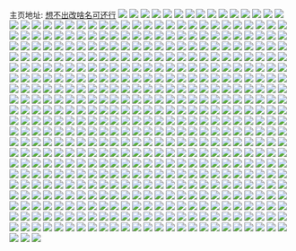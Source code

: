 主页地址: [想不出改啥名可还行](https://weibo.com/u/5637942870) 
![](https://wx4.sinaimg.cn/mw2000/0069yeuqly1h9m6mlndnfj30u01hch5x.jpg) 
![](https://wx4.sinaimg.cn/mw2000/0069yeuqly1h9i65fqzg7j30wi1ycqgw.jpg) 
![](https://wx4.sinaimg.cn/mw2000/0069yeuqly1h9euwic39lj32c0340u0y.jpg) 
![](https://wx4.sinaimg.cn/mw2000/0069yeuqly1h9bqa5fgvaj30wi1k2gxv.jpg) 
![](https://wx4.sinaimg.cn/mw2000/0069yeuqly1h9bqa5q3nkj30wi17612e.jpg) 
![](https://wx4.sinaimg.cn/mw2000/0069yeuqly1h9bqa6501mj30wi1gdany.jpg) 
![](https://wx4.sinaimg.cn/mw2000/0069yeuqly1h9bqa6k8bij30wi1gvtm3.jpg) 
![](https://wx4.sinaimg.cn/mw2000/0069yeuqly1h9bqbw2iqzj30wi1dstkn.jpg) 
![](https://wx4.sinaimg.cn/mw2000/0069yeuqly1h9bqbvrd2wj30zk1bftfp.jpg) 
![](https://wx4.sinaimg.cn/mw2000/0069yeuqly1h9bqbxr52uj30zk1be42f.jpg) 
![](https://wx4.sinaimg.cn/mw2000/0069yeuqly1h9bqcdckyoj31hc0u0tul.jpg) 
![](https://wx4.sinaimg.cn/mw2000/0069yeuqly1h8ztt22bo0j30wi1yc7mt.jpg) 
![](https://wx4.sinaimg.cn/mw2000/0069yeuqly1h8z0bigppqj318s0u0gs6.jpg) 
![](https://wx4.sinaimg.cn/mw2000/0069yeuqly1h8z0bjraabj31400u012j.jpg) 
![](https://wx4.sinaimg.cn/mw2000/0069yeuqly1h8pp72yauyj33402c0kjm.jpg) 
![](https://wx4.sinaimg.cn/mw2000/0069yeuqly1h8pp748ycuj33402c0npf.jpg) 
![](https://wx4.sinaimg.cn/mw2000/0069yeuqly1h83sej0crxj316w36c7wh.jpg) 
![](https://wx4.sinaimg.cn/mw2000/0069yeuqly1h83semjteyj316w36chdt.jpg) 
![](https://wx4.sinaimg.cn/mw2000/0069yeuqly1h83sfi5q4kj30xc3pab29.jpg) 
![](https://wx4.sinaimg.cn/mw2000/0069yeuqly1h83sfjwyxoj31ev36cqv7.jpg) 
![](https://wx4.sinaimg.cn/mw2000/0069yeuqly1h7vl3gzpbij31o02yokjl.jpg) 
![](https://wx4.sinaimg.cn/mw2000/0069yeuqly1h7vl3heqn9j30u01hctlq.jpg) 
![](https://wx4.sinaimg.cn/mw2000/0069yeuqly1h7vl3j5rpwj31o02yonpd.jpg) 
![](https://wx4.sinaimg.cn/mw2000/0069yeuqly1h7otak6zy0j30wi1yce81.jpg) 
![](https://wx4.sinaimg.cn/mw2000/0069yeuqly1h7nh1kkdcgj31o02yoqv5.jpg) 
![](https://wx4.sinaimg.cn/mw2000/0069yeuqly1h7nhq6g7i3j32c0340npf.jpg) 
![](https://wx4.sinaimg.cn/mw2000/0069yeuqly1h7k4wi7y1ej30wi1ycqkm.jpg) 
![](https://wx4.sinaimg.cn/mw2000/0069yeuqly1h78lfmn2q5j30u0140dj5.jpg) 
![](https://wx4.sinaimg.cn/mw2000/0069yeuqly1h78lfm3gvyj30u0140goq.jpg) 
![](https://wx4.sinaimg.cn/mw2000/0069yeuqly1h78lfn5as6j30u01hcdi8.jpg) 
![](https://wx4.sinaimg.cn/mw2000/0069yeuqly1h78lfnt99jj30u01hcwov.jpg) 
![](https://wx4.sinaimg.cn/mw2000/0069yeuqgy1h72q3bpfjgj31400u0jv3.jpg) 
![](https://wx4.sinaimg.cn/mw2000/0069yeuqly1h6qtrgcraaj32801o0x6p.jpg) 
![](https://wx4.sinaimg.cn/mw2000/0069yeuqly1h6qtrjcir5j33402c0b2a.jpg) 
![](https://wx4.sinaimg.cn/mw2000/0069yeuqly1h6qtrhklo2j315o1qijxe.jpg) 
![](https://wx4.sinaimg.cn/mw2000/0069yeuqly1h6qtrf2q80j33402c04qq.jpg) 
![](https://wx4.sinaimg.cn/mw2000/0069yeuqly1h6qtrkfk7gj30xc38oqf9.jpg) 
![](https://wx4.sinaimg.cn/mw2000/0069yeuqly1h6qtriguzwj32c0340x6r.jpg) 
![](https://wx4.sinaimg.cn/mw2000/0069yeuqly1h6q9fi9gjyj30u00u0ah8.jpg) 
![](https://wx4.sinaimg.cn/mw2000/0069yeuqly1h6q9fm8qahj30u00u0462.jpg) 
![](https://wx4.sinaimg.cn/mw2000/0069yeuqly1h6q9foavxvj30u014045p.jpg) 
![](https://wx4.sinaimg.cn/mw2000/0069yeuqly1h6q9g48ywbj30z10u0myr.jpg) 
![](https://wx4.sinaimg.cn/mw2000/0069yeuqly1h6lakni7cwj30u01sxjvg.jpg) 
![](https://wx4.sinaimg.cn/mw2000/0069yeuqly1h6kx10q64hj31o01o0tbs.jpg) 
![](https://wx4.sinaimg.cn/mw2000/0069yeuqly1h69ni2t08lj30u01sxq52.jpg) 
![](https://wx4.sinaimg.cn/mw2000/0069yeuqly1h61ydkyc45j313y0tyaq2.jpg) 
![](https://wx4.sinaimg.cn/mw2000/0069yeuqly1h5sqnx1fdsj30wi0wrnas.jpg) 
![](https://wx4.sinaimg.cn/mw2000/0069yeuqly1h5qby2zkvgj30tt0hh42m.jpg) 
![](https://wx4.sinaimg.cn/mw2000/0069yeuqly1h5nywpeivgj30wi1yc7om.jpg) 
![](https://wx4.sinaimg.cn/mw2000/0069yeuqly1h5nywrp80mj30rt1hkdlo.jpg) 
![](https://wx4.sinaimg.cn/mw2000/0069yeuqly1h5nywr2odwj30r218h47l.jpg) 
![](https://wx4.sinaimg.cn/mw2000/0069yeuqly1h5fd9xnggbj30wi14uqd0.jpg) 
![](https://wx4.sinaimg.cn/mw2000/0069yeuqly1h51f72i4wuj31yc0wihdi.jpg) 
![](https://wx4.sinaimg.cn/mw2000/0069yeuqly1h51f73vkqsj31ac1psqmt.jpg) 
![](https://wx4.sinaimg.cn/mw2000/0069yeuqly1h4kn059rcyj31hc0u0q8c.jpg) 
![](https://wx4.sinaimg.cn/mw2000/0069yeuqly1h4klypjtnzj31hc0u07am.jpg) 
![](https://wx4.sinaimg.cn/mw2000/0069yeuqly1h4b6jyrccaj31hc0u012a.jpg) 
![](https://wx4.sinaimg.cn/mw2000/0069yeuqly1h465nrx037j30u01sywla.jpg) 
![](https://wx4.sinaimg.cn/mw2000/0069yeuqly1h3xpaek3fpj31400u00yp.jpg) 
![](https://wx4.sinaimg.cn/mw2000/0069yeuqly1h3xpaevyqcj31hc0u00xu.jpg) 
![](https://wx4.sinaimg.cn/mw2000/0069yeuqly1h3wg63njtuj31400u0dof.jpg) 
![](https://wx4.sinaimg.cn/mw2000/0069yeuqly1h3u7k0t4rpj30u01hck26.jpg) 
![](https://wx4.sinaimg.cn/mw2000/0069yeuqly1h3t216v2xpj30wi0i7wks.jpg) 
![](https://wx4.sinaimg.cn/mw2000/0069yeuqly1h3p9f5g8nhj30u01sxgqi.jpg) 
![](https://wx4.sinaimg.cn/mw2000/0069yeuqly1h3p9f5zpu5j30u01sy42j.jpg) 
![](https://wx4.sinaimg.cn/mw2000/0069yeuqly1h3p9f6t8ncj30u01sydk5.jpg) 
![](https://wx4.sinaimg.cn/mw2000/0069yeuqly1h3p9f7pjiyj30u01sytdt.jpg) 
![](https://wx4.sinaimg.cn/mw2000/0069yeuqly1h3p9f8fdnqj30u01syjwd.jpg) 
![](https://wx4.sinaimg.cn/mw2000/0069yeuqly1h3p9f9hu7nj30u01syn1r.jpg) 
![](https://wx4.sinaimg.cn/mw2000/0069yeuqly1h3p9f51vcnj30u01syjwx.jpg) 
![](https://wx4.sinaimg.cn/mw2000/0069yeuqly1h3p9fbtegyj30u01sytdc.jpg) 
![](https://wx4.sinaimg.cn/mw2000/0069yeuqly1h3p9fb74m7j30u01sxdko.jpg) 
![](https://wx4.sinaimg.cn/mw2000/0069yeuqly1h2uawd4hqyj30u01hcgst.jpg) 
![](https://wx4.sinaimg.cn/mw2000/0069yeuqly1h2sotd11ikj30tz0mitj7.jpg) 
![](https://wx4.sinaimg.cn/mw2000/0069yeuqly1h2qm8ao5kwj315o2g3qp7.jpg) 
![](https://wx4.sinaimg.cn/mw2000/0069yeuqly1h2lxgdj5sgj30u013yk37.jpg) 
![](https://wx4.sinaimg.cn/mw2000/0069yeuqly1h2lxgdvusmj30mi0u07b5.jpg) 
![](https://wx4.sinaimg.cn/mw2000/0069yeuqly1h2lxh1c8kbj30mi0u0qdz.jpg) 
![](https://wx4.sinaimg.cn/mw2000/0069yeuqly1h2lxh267vqj30mi0u0k3p.jpg) 
![](https://wx4.sinaimg.cn/mw2000/0069yeuqly1h2lxh8n565j30u01hc1kx.jpg) 
![](https://wx4.sinaimg.cn/mw2000/0069yeuqly1h2jchgxvt1j30u01y8qf0.jpg) 
![](https://wx4.sinaimg.cn/mw2000/0069yeuqly1h2jc8djhugj30u01sx45g.jpg) 
![](https://wx4.sinaimg.cn/mw2000/0069yeuqly1h2jc9ew3gpj30u01sxn3k.jpg) 
![](https://wx4.sinaimg.cn/mw2000/0069yeuqly1h2jcla39obj30u013ytiy.jpg) 
![](https://wx4.sinaimg.cn/mw2000/0069yeuqly1h2jdf6i584j30mi0u0aer.jpg) 
![](https://wx4.sinaimg.cn/mw2000/0069yeuqly1h2icinjcawj30ye0kkgt6.jpg) 
![](https://wx4.sinaimg.cn/mw2000/0069yeuqly1h2bm34w9eej30u0140465.jpg) 
![](https://wx4.sinaimg.cn/mw2000/0069yeuqly1h1wnjpp7z6j32c033v1kh.jpg) 
![](https://wx4.sinaimg.cn/mw2000/0069yeuqly1h1sujba4ejj30u00u0agb.jpg) 
![](https://wx4.sinaimg.cn/mw2000/0069yeuqly1h1sujbj510j31em11zkeg.jpg) 
![](https://wx4.sinaimg.cn/mw2000/0069yeuqly1h1qcvmxeqqj30wi1ycjvq.jpg) 
![](https://wx4.sinaimg.cn/mw2000/0069yeuqly1h1lqgsv39dj30u01gd13z.jpg) 
![](https://wx4.sinaimg.cn/mw2000/0069yeuqly1h15lp5lq34j31400u0gsq.jpg) 
![](https://wx4.sinaimg.cn/mw2000/0069yeuqly1h15lq41p6uj32c033vu0y.jpg) 
![](https://wx4.sinaimg.cn/mw2000/0069yeuqly1h15lqaq0x0j32c033vhdw.jpg) 
![](https://wx4.sinaimg.cn/mw2000/0069yeuqly1h15lq2kn81j30u00u0qf5.jpg) 
![](https://wx4.sinaimg.cn/mw2000/0069yeuqly1h15lq29aamj30wi19nah1.jpg) 
![](https://wx4.sinaimg.cn/mw2000/0069yeuqly1h15lq2t8y8j30wi18u7bm.jpg) 
![](https://wx4.sinaimg.cn/mw2000/0069yeuqly1h15lq30ze4j30wi15cafp.jpg) 
![](https://wx4.sinaimg.cn/mw2000/0069yeuqly1h15lq3a338j30wi1a3qak.jpg) 
![](https://wx4.sinaimg.cn/mw2000/0069yeuqly1h15lq4bdihj30n10vkjuh.jpg) 
![](https://wx4.sinaimg.cn/mw2000/0069yeuqly1h0y0g4qlkbj315o1ehamz.jpg) 
![](https://wx4.sinaimg.cn/mw2000/0069yeuqly1h17w6msphzj313u064abr.jpg) 
![](https://wx4.sinaimg.cn/mw2000/0069yeuqly1h0bokunc1qj30u014047t.jpg) 
![](https://wx4.sinaimg.cn/mw2000/0069yeuqly1h0bokvmxmpj30u0140tg9.jpg) 
![](https://wx4.sinaimg.cn/mw2000/0069yeuqly1h0amlb2uqrj30u00yxn7j.jpg) 
![](https://wx4.sinaimg.cn/mw2000/0069yeuqly1h0amlbhwjtj30u01ed185.jpg) 
![](https://wx4.sinaimg.cn/mw2000/0069yeuqly1h08nz8njyuj30u01sxwop.jpg) 
![](https://wx4.sinaimg.cn/mw2000/0069yeuqly1h08nz90zkqj30u01sxgux.jpg) 
![](https://wx4.sinaimg.cn/mw2000/0069yeuqly1h08nz9k2vcj30u01sx47t.jpg) 
![](https://wx4.sinaimg.cn/mw2000/0069yeuqly1h069g6ge2vj31hc0sydsc.jpg) 
![](https://wx4.sinaimg.cn/mw2000/0069yeuqly1h0688r910fj30lp0lhmyv.jpg) 
![](https://wx4.sinaimg.cn/mw2000/0069yeuqly1gz2jizwmv7j30qa15wwtm.jpg) 
![](https://wx4.sinaimg.cn/mw2000/0069yeuqly1gyc6t9wiquj31g00qw43b.jpg) 
![](https://wx4.sinaimg.cn/mw2000/0069yeuqly1gy35d21l5ej30u00u40y2.jpg) 
![](https://wx4.sinaimg.cn/mw2000/0069yeuqly1gxffoq816lj32c0340b2d.jpg) 
![](https://wx4.sinaimg.cn/mw2000/0069yeuqly1gwnwvqqxe0j30nc0thwhd.jpg) 
![](https://wx4.sinaimg.cn/mw2000/0069yeuqly1gwnwvqbsq4j30s00d2q3e.jpg) 
![](https://wx4.sinaimg.cn/mw2000/0069yeuqly1gvyhjh6tb1j30u01t0gp9.jpg) 
![](https://wx4.sinaimg.cn/mw2000/0069yeuqly1gvyhjhjct4j30u01t078n.jpg) 
![](https://wx4.sinaimg.cn/mw2000/0069yeuqly1gvyhjgyvjgj30u01t0act.jpg) 
![](https://wx4.sinaimg.cn/mw2000/0069yeuqly1gvsle6cicuj30wi1ycwq1.jpg) 
![](https://wx4.sinaimg.cn/mw2000/0069yeuqly1gvsle4w2exj30wi1yctjm.jpg) 
![](https://wx4.sinaimg.cn/mw2000/0069yeuqly1guoma25rp0j62c0340x6r02.jpg) 
![](https://wx4.sinaimg.cn/mw2000/0069yeuqly1guoma60efnj62c0340u0z02.jpg) 
![](https://wx4.sinaimg.cn/mw2000/0069yeuqly1guoma729pnj622o341b2902.jpg) 
![](https://wx4.sinaimg.cn/mw2000/0069yeuqly1guomaabebej62pf340qv602.jpg) 
![](https://wx4.sinaimg.cn/mw2000/0069yeuqly1guomab4gp8j61o02801kx02.jpg) 
![](https://wx4.sinaimg.cn/mw2000/0069yeuqly1guom9ya1qaj634033yx6s02.jpg) 
![](https://wx4.sinaimg.cn/mw2000/0069yeuqly1guomacduf0j62622nwu0x02.jpg) 
![](https://wx4.sinaimg.cn/mw2000/0069yeuqly1guomaf3gtjj62c03401l002.jpg) 
![](https://wx4.sinaimg.cn/mw2000/0069yeuqly1guomak2hc9j62c03404qs02.jpg) 
![](https://wx4.sinaimg.cn/mw2000/0069yeuqly1guomamzwrjj62c0340e8302.jpg) 
![](https://wx4.sinaimg.cn/mw2000/0069yeuqly1guomaq35wgj63402c01l002.jpg) 
![](https://wx4.sinaimg.cn/mw2000/0069yeuqly1guomaurl3aj62c0340u0z02.jpg) 
![](https://wx4.sinaimg.cn/mw2000/0069yeuqly1guomaybf10j62c03401l002.jpg) 
![](https://wx4.sinaimg.cn/mw2000/0069yeuqly1guomb14xehj62c0340qv702.jpg) 
![](https://wx4.sinaimg.cn/mw2000/0069yeuqly1guombo834kj62c02c00yd02.jpg) 
![](https://wx4.sinaimg.cn/mw2000/0069yeuqly1guiu938sc4j60wi1yc7fu02.jpg) 
![](https://wx4.sinaimg.cn/mw2000/0069yeuqly1gtwfg392pdj30u0140dmt.jpg) 
![](https://wx4.sinaimg.cn/mw2000/0069yeuqly1gtwfg3uxoqj30u01407hy.jpg) 
![](https://wx4.sinaimg.cn/mw2000/0069yeuqly1gtwfg4itq8j30u0140wnt.jpg) 
![](https://wx4.sinaimg.cn/mw2000/0069yeuqly1gtwfg2rsguj30u0140asu.jpg) 
![](https://wx4.sinaimg.cn/mw2000/0069yeuqly1gtwfg6flx7j30u01404dl.jpg) 
![](https://wx4.sinaimg.cn/mw2000/0069yeuqly1gtv6w1vjevj31400u0wji.jpg) 
![](https://wx4.sinaimg.cn/mw2000/0069yeuqly1gtv6w1fswqj31400u0dk5.jpg) 
![](https://wx4.sinaimg.cn/mw2000/0069yeuqly1gtsa1bh7udj30u01hctgo.jpg) 
![](https://wx4.sinaimg.cn/mw2000/0069yeuqly1gtnp2e6ddzj30u0140dl8.jpg) 
![](https://wx4.sinaimg.cn/mw2000/0069yeuqly1gsxszu4d9ej30u01sxq6e.jpg) 
![](https://wx4.sinaimg.cn/mw2000/0069yeuqly1gslhyrkjeqj30u00u0wfd.jpg) 
![](https://wx4.sinaimg.cn/mw2000/0069yeuqly1gsc8vsrshmj31400u0k19.jpg) 
![](https://wx4.sinaimg.cn/mw2000/0069yeuqly1gsc8vtjkj2j30u0140al2.jpg) 
![](https://wx4.sinaimg.cn/mw2000/0069yeuqly1gsc8vsehysj30u0140wtm.jpg) 
![](https://wx4.sinaimg.cn/mw2000/0069yeuqly1gsc8vua2ilj30u0140wk6.jpg) 
![](https://wx4.sinaimg.cn/mw2000/0069yeuqly1gs634h6bstj30wi0mjwgw.jpg) 
![](https://wx4.sinaimg.cn/mw2000/0069yeuqly1gs54g1io4jj30u0140qfy.jpg) 
![](https://wx4.sinaimg.cn/mw2000/0069yeuqly1gs56dtd631j31400u0qbv.jpg) 
![](https://wx4.sinaimg.cn/mw2000/0069yeuqly1gs56dulda1j31400u0472.jpg) 
![](https://wx4.sinaimg.cn/mw2000/0069yeuqly1gs56dsxr2oj31400u0wkw.jpg) 
![](https://wx4.sinaimg.cn/mw2000/0069yeuqly1gs56dvr7cvj31400u07ca.jpg) 
![](https://wx4.sinaimg.cn/mw2000/0069yeuqly1gs56dwgmu4j31400u00zn.jpg) 
![](https://wx4.sinaimg.cn/mw2000/0069yeuqly1gs56dx5hwkj31400u0gua.jpg) 
![](https://wx4.sinaimg.cn/mw2000/0069yeuqly1gs56dxro82j30u01407at.jpg) 
![](https://wx4.sinaimg.cn/mw2000/0069yeuqly1gs0hbks34sj30u01hcduv.jpg) 
![](https://wx4.sinaimg.cn/mw2000/0069yeuqly1grvr2ugju1j30u01hcqdk.jpg) 
![](https://wx4.sinaimg.cn/mw2000/0069yeuqly1grtrybfbphj32c0340e83.jpg) 
![](https://wx4.sinaimg.cn/mw2000/0069yeuqly1grtrycu8ihj33402c01ky.jpg) 
![](https://wx4.sinaimg.cn/mw2000/0069yeuqly1grtryfscc3j32c0340u0y.jpg) 
![](https://wx4.sinaimg.cn/mw2000/0069yeuqly1grtryhyweyj35282uou0z.jpg) 
![](https://wx4.sinaimg.cn/mw2000/0069yeuqly1grtryijtsvj30u00u0juv.jpg) 
![](https://wx4.sinaimg.cn/mw2000/0069yeuqly1grhqgxrs5ej30u01407ed.jpg) 
![](https://wx4.sinaimg.cn/mw2000/0069yeuqly1gr2z0n258pj30wi1ycqtl.jpg) 
![](https://wx4.sinaimg.cn/mw2000/0069yeuqly1gqpaiu4tooj30u0140k8m.jpg) 
![](https://wx4.sinaimg.cn/mw2000/0069yeuqly1gqpaiv7v26j31400u0qac.jpg) 
![](https://wx4.sinaimg.cn/mw2000/0069yeuqly1gqpaivormgj30u0140qc0.jpg) 
![](https://wx4.sinaimg.cn/mw2000/0069yeuqly1gqpaiw72svj31400u0wpx.jpg) 
![](https://wx4.sinaimg.cn/mw2000/0069yeuqly1gq7ox6ic2wj30u01hcqgx.jpg) 
![](https://wx4.sinaimg.cn/mw2000/0069yeuqly1gq7ox640uuj30m713ijxi.jpg) 
![](https://wx4.sinaimg.cn/mw2000/0069yeuqly1gq4el3dt0hj30u0140n21.jpg) 
![](https://wx4.sinaimg.cn/mw2000/0069yeuqly1gq4el47tvzj31400u07aa.jpg) 
![](https://wx4.sinaimg.cn/mw2000/0069yeuqly1gq4eka0jcij30u0140aow.jpg) 
![](https://wx4.sinaimg.cn/mw2000/0069yeuqly1gq4elpmgjnj30u01407d6.jpg) 
![](https://wx4.sinaimg.cn/mw2000/0069yeuqly1gpv8ihcjlxj32c03407wi.jpg) 
![](https://wx4.sinaimg.cn/mw2000/0069yeuqly1gpv8iwd0ddj33402c0qv6.jpg) 
![](https://wx4.sinaimg.cn/mw2000/0069yeuqly1gpv8jb8v8lj31ev0smtje.jpg) 
![](https://wx4.sinaimg.cn/mw2000/0069yeuqly1gpsrsgyhwcj30u018gn8n.jpg) 
![](https://wx4.sinaimg.cn/mw2000/0069yeuqly1gpr2dc2qz3j30u014016i.jpg) 
![](https://wx4.sinaimg.cn/mw2000/0069yeuqly1gpr2dcj9a3j30u0140487.jpg) 
![](https://wx4.sinaimg.cn/mw2000/0069yeuqly1gpr2ddgnygj30u01404cf.jpg) 
![](https://wx4.sinaimg.cn/mw2000/0069yeuqly1gpr2de31g9j30u01404a3.jpg) 
![](https://wx4.sinaimg.cn/mw2000/0069yeuqly1gpr2deo0mgj30u0140qd6.jpg) 
![](https://wx4.sinaimg.cn/mw2000/0069yeuqly1gpr2dbkks1j30u0140ank.jpg) 
![](https://wx4.sinaimg.cn/mw2000/0069yeuqly1gpesjxh66ej33402c01kz.jpg) 
![](https://wx4.sinaimg.cn/mw2000/0069yeuqly1gpesk09nyhj33402c0u0x.jpg) 
![](https://wx4.sinaimg.cn/mw2000/0069yeuqly1gpesju9cbfj32c0340hdv.jpg) 
![](https://wx4.sinaimg.cn/mw2000/0069yeuqly1gpesk3rs91j32c0340x6s.jpg) 
![](https://wx4.sinaimg.cn/mw2000/0069yeuqly1gpesk7eh74j32c0340u0y.jpg) 
![](https://wx4.sinaimg.cn/mw2000/0069yeuqly1gp98d9tccbj31400u0k3s.jpg) 
![](https://wx4.sinaimg.cn/mw2000/0069yeuqly1gp98dakf27j31hc0u04qp.jpg) 
![](https://wx4.sinaimg.cn/mw2000/0069yeuqly1gp98dbbebij31hc0u01k6.jpg) 
![](https://wx4.sinaimg.cn/mw2000/0069yeuqly1gp98dc3m68j31400u019i.jpg) 
![](https://wx4.sinaimg.cn/mw2000/0069yeuqly1gp98dcix8ij30u00vpqch.jpg) 
![](https://wx4.sinaimg.cn/mw2000/0069yeuqly1gp98d98cl4j31400u0jzg.jpg) 
![](https://wx4.sinaimg.cn/mw2000/0069yeuqly1gp98dd3abrj30u01407ep.jpg) 
![](https://wx4.sinaimg.cn/mw2000/0069yeuqly1gp98ddit16j30u0140dqw.jpg) 
![](https://wx4.sinaimg.cn/mw2000/0069yeuqly1gp98ddxmlyj30u0140wpe.jpg) 
![](https://wx4.sinaimg.cn/mw2000/0069yeuqly1gp98dek2twj30u01407eo.jpg) 
![](https://wx4.sinaimg.cn/mw2000/0069yeuqly1gp98df5du8j30u0140tf7.jpg) 
![](https://wx4.sinaimg.cn/mw2000/0069yeuqly1gp98dfipq7j31400u0n7p.jpg) 
![](https://wx4.sinaimg.cn/mw2000/0069yeuqly1gnubzpwaauj30u01sykjo.jpg) 
![](https://wx4.sinaimg.cn/mw2000/0069yeuqly1gnubzv13qkj30u01syu0z.jpg) 
![](https://wx4.sinaimg.cn/mw2000/0069yeuqly1gnubzx5057j30u01synpe.jpg) 
![](https://wx4.sinaimg.cn/mw2000/0069yeuqly1gnubzky8a6j30u01syx6p.jpg) 
![](https://wx4.sinaimg.cn/mw2000/0069yeuqly1gnrq3fy1spj30wi1yckjm.jpg) 
![](https://wx4.sinaimg.cn/mw2000/0069yeuqly1gmo5jhk5qxj30u0140wox.jpg) 
![](https://wx4.sinaimg.cn/mw2000/0069yeuqly1gme9cr371aj30k00zkgo5.jpg) 
![](https://wx4.sinaimg.cn/mw2000/0069yeuqly1gmd7urbjrwj30wi0f5tct.jpg) 
![](https://wx4.sinaimg.cn/mw2000/d17ee384gy1flusyyxaqrj20k00kcgn0.jpg) 
![](https://wx4.sinaimg.cn/mw2000/0069yeuqly1glwee5mmk9j31hc0u014f.jpg) 
![](https://wx4.sinaimg.cn/mw2000/0069yeuqgy1gljwkhh15oj307r09v0sw.jpg) 
![](https://wx4.sinaimg.cn/mw2000/0069yeuqgy1gl8miv7b5vj30u0140dl7.jpg) 
![](https://wx4.sinaimg.cn/mw2000/0069yeuqgy1gl6gzcg1anj30mi0u07wh.jpg) 
![](https://wx4.sinaimg.cn/mw2000/0069yeuqgy1gkq1jtzctmj32c0340u0x.jpg) 
![](https://wx4.sinaimg.cn/mw2000/0069yeuqgy1gklgoh0ozdj30k00zkacf.jpg) 
![](https://wx4.sinaimg.cn/mw2000/0069yeuqly1gkdcy4gtgkj30pv19zgss.jpg) 
![](https://wx4.sinaimg.cn/mw2000/0069yeuqgy1gjp74mrpxfj30en0v1jy8.jpg) 
![](https://wx4.sinaimg.cn/mw2000/0069yeuqgy1gjfz1xkvllj31400u0tib.jpg) 
![](https://wx4.sinaimg.cn/mw2000/0069yeuqgy1gjfz1ywq7qj30u0140gu0.jpg) 
![](https://wx4.sinaimg.cn/mw2000/0069yeuqgy1gjfz2006dij30u0140n79.jpg) 
![](https://wx4.sinaimg.cn/mw2000/0069yeuqly1gjbzxbg4vvj30u00mie4j.jpg) 
![](https://wx4.sinaimg.cn/mw2000/0069yeuqgy1gj8uwzmszyj31400u0ak1.jpg) 
![](https://wx4.sinaimg.cn/mw2000/0069yeuqgy1gj8uwyg97kj312m0lpjyy.jpg) 
![](https://wx4.sinaimg.cn/mw2000/0069yeuqgy1gj68o8hgchj30u00u0791.jpg) 
![](https://wx4.sinaimg.cn/mw2000/0069yeuqly1gj47933267j32c02c07wh.jpg) 
![](https://wx4.sinaimg.cn/mw2000/0069yeuqgy1gizsodwudqj32io1w0x6p.jpg) 
![](https://wx4.sinaimg.cn/mw2000/0069yeuqly1gixpgl0ojcj30mi0u0gr3.jpg) 
![](https://wx4.sinaimg.cn/mw2000/0069yeuqly1giqb21jggvj33402c0hdu.jpg) 
![](https://wx4.sinaimg.cn/mw2000/0069yeuqgy1gipe8pfakij31400u0wl9.jpg) 
![](https://wx4.sinaimg.cn/mw2000/0069yeuqgy1gipe8qv92gj30u0140wra.jpg) 
![](https://wx4.sinaimg.cn/mw2000/0069yeuqgy1gipe8rdfcdj30u00u0th2.jpg) 
![](https://wx4.sinaimg.cn/mw2000/0069yeuqgy1gipe8nqwj8j30u00u0k05.jpg) 
![](https://wx4.sinaimg.cn/mw2000/0069yeuqgy1gipe8q95fvj30u00mm43n.jpg) 
![](https://wx4.sinaimg.cn/mw2000/0069yeuqgy1gipe8s12srj30u01hc17w.jpg) 
![](https://wx4.sinaimg.cn/mw2000/0069yeuqgy1gipe8zbrcoj30u00u07em.jpg) 
![](https://wx4.sinaimg.cn/mw2000/0069yeuqly1gi7pk5p54gj30ku112wgo.jpg) 
![](https://wx4.sinaimg.cn/mw2000/0069yeuqgy1ghzfr47sslj30c40iemxx.jpg) 
![](https://wx4.sinaimg.cn/mw2000/0069yeuqgy1ghzfr3ow2lj30ku1120wr.jpg) 
![](https://wx4.sinaimg.cn/mw2000/0069yeuqgy1ghx5jgthsaj30ku112dkz.jpg) 
![](https://wx4.sinaimg.cn/mw2000/0069yeuqgy1ghx5jg3mb3j30ku112whk.jpg) 
![](https://wx4.sinaimg.cn/mw2000/0069yeuqgy1gha14or6spj30u01407dr.jpg) 
![](https://wx4.sinaimg.cn/mw2000/0069yeuqly1gg8snr37eij31400u0qgx.jpg) 
![](https://wx4.sinaimg.cn/mw2000/0069yeuqly1gg4k2l69ppj31nv27thdt.jpg) 
![](https://wx4.sinaimg.cn/mw2000/0069yeuqly1gfh9726f1fj30u00jf0wc.jpg) 
![](https://wx4.sinaimg.cn/mw2000/0069yeuqly1gfh9bc6z6sj30oy0lw4jo.jpg) 
![](https://wx4.sinaimg.cn/mw2000/0069yeuqly1gfgboyyfbej33402c0kjl.jpg) 
![](https://wx4.sinaimg.cn/mw2000/0069yeuqly1gfgbp00ipcj33402c0npd.jpg) 
![](https://wx4.sinaimg.cn/mw2000/0069yeuqly1gfgboxi0t4j32c02c0b29.jpg) 
![](https://wx4.sinaimg.cn/mw2000/0069yeuqly1gfdsmo5q7yj31hc0onx6f.jpg) 
![](https://wx4.sinaimg.cn/mw2000/0069yeuqly1gfc12ijgw9j32c0340qv5.jpg) 
![](https://wx4.sinaimg.cn/mw2000/0069yeuqly1gfc12ra3ryj32io1f07wi.jpg) 
![](https://wx4.sinaimg.cn/mw2000/0069yeuqly1gfc12o8z4ej32ds1scnpe.jpg) 
![](https://wx4.sinaimg.cn/mw2000/0069yeuqly1gfc12mzqc4j32io1w0qv6.jpg) 
![](https://wx4.sinaimg.cn/mw2000/0069yeuqly1gfc12pgmk0j32io1w0b2a.jpg) 
![](https://wx4.sinaimg.cn/mw2000/0069yeuqly1gf819ubmw3j32c02c0e81.jpg) 
![](https://wx4.sinaimg.cn/mw2000/0069yeuqly1gf81bhnq9lj30u00jfx24.jpg) 
![](https://wx4.sinaimg.cn/mw2000/0069yeuqly1geay1mi2j4j32c0340qv5.jpg) 
![](https://wx4.sinaimg.cn/mw2000/0069yeuqly1gbh4wu66itj33402c04qq.jpg) 
![](https://wx4.sinaimg.cn/mw2000/0069yeuqgy1g9t38xtpv0j30u00u0thc.jpg) 
![](https://wx4.sinaimg.cn/mw2000/0069yeuqgy1g9mbuvay7qj30ku1127gf.jpg) 
![](https://wx4.sinaimg.cn/mw2000/0069yeuqgy1g99ap3v5n4j30ku0gdgn4.jpg) 
![](https://wx4.sinaimg.cn/mw2000/0069yeuqgy1g8zlhuvmo8j30u00u0qbd.jpg) 
![](https://wx4.sinaimg.cn/mw2000/0069yeuqgy1g8nlwsjs0tj30u00kodi7.jpg) 
![](https://wx4.sinaimg.cn/mw2000/0069yeuqgy1g8kj5ljub1j30u013x7fn.jpg) 
![](https://wx4.sinaimg.cn/mw2000/0069yeuqgy1g8kj5hdi0nj30u013xqe4.jpg) 
![](https://wx4.sinaimg.cn/mw2000/0069yeuqgy1g7q12ukmvuj32c02c0e81.jpg) 
![](https://wx4.sinaimg.cn/mw2000/0069yeuqgy1g7np1dnt9ij30ku0fygmt.jpg) 
![](https://wx4.sinaimg.cn/mw2000/0069yeuqgy1g6i3r1xertj31hc0u0gz4.jpg) 
![](https://wx4.sinaimg.cn/mw2000/0069yeuqgy1g6fmwd10xaj31400u0tlq.jpg) 
![](https://wx4.sinaimg.cn/mw2000/0069yeuqgy1g6fmwdrrpwj31400u0k1f.jpg) 
![](https://wx4.sinaimg.cn/mw2000/0069yeuqly1g66apm9e4jj32c02c01kx.jpg) 
![](https://wx4.sinaimg.cn/mw2000/0069yeuqgy1g5yydfs03ij30ku11240w.jpg) 
![](https://wx4.sinaimg.cn/mw2000/0069yeuqgy1g5vmw36nsgj30ku112ace.jpg) 
![](https://wx4.sinaimg.cn/mw2000/0069yeuqgy1g5lr2cezexj30ku11278m.jpg) 
![](https://wx4.sinaimg.cn/mw2000/0069yeuqgy1g5lr2d4j74j30ku112doh.jpg) 
![](https://wx4.sinaimg.cn/mw2000/0069yeuqgy1g5kkf05ujdj30ku112dk7.jpg) 
![](https://wx4.sinaimg.cn/mw2000/0069yeuqgy1g5jbs3rxo6j32c02c04qp.jpg) 
![](https://wx4.sinaimg.cn/mw2000/0069yeuqgy1g5jbs33imej30u01hc150.jpg) 
![](https://wx4.sinaimg.cn/mw2000/0069yeuqly1g5epi3hs2bj30u00u0q9f.jpg) 
![](https://wx4.sinaimg.cn/mw2000/0069yeuqly1g5eaawhbuvj30ku112ds9.jpg) 
![](https://wx4.sinaimg.cn/mw2000/0069yeuqly1g579w9r7laj30h40xpgnr.jpg) 
![](https://wx4.sinaimg.cn/mw2000/0069yeuqly1g569x5mwwaj30dc0hsmyu.jpg) 
![](https://wx4.sinaimg.cn/mw2000/0069yeuqly1g569x5axdcj30mz0d2t9l.jpg) 
![](https://wx4.sinaimg.cn/mw2000/0069yeuqgy1g54c0xe7hxj30u01hcaq8.jpg) 
![](https://wx4.sinaimg.cn/mw2000/0069yeuqgy1g50t4znlhoj30eg0t9dl0.jpg) 
![](https://wx4.sinaimg.cn/mw2000/0069yeuqly1g4y5gfd3ptj31rk0u0x3l.jpg) 
![](https://wx4.sinaimg.cn/mw2000/0069yeuqgy1g4uy5tsizuj30ku112gmi.jpg) 
![](https://wx4.sinaimg.cn/mw2000/0069yeuqgy1g4uy5u1i2wj30ku11244w.jpg) 
![](https://wx4.sinaimg.cn/mw2000/0069yeuqly1g4q6u4bq6aj30u0140jzo.jpg) 
![](https://wx4.sinaimg.cn/mw2000/0069yeuqly1g4nqpwnoshj31hc0u04du.jpg) 
![](https://wx4.sinaimg.cn/mw2000/0069yeuqly1g4nqql094ej30u00u07cr.jpg) 
![](https://wx4.sinaimg.cn/mw2000/0069yeuqly1g4ms624aflj30u00u0jyi.jpg) 
![](https://wx4.sinaimg.cn/mw2000/0069yeuqly1g4ms6111fqj30u00u0wmn.jpg) 
![](https://wx4.sinaimg.cn/mw2000/0069yeuqgy1g4jg5u4a3nj30u00u0gvh.jpg) 
![](https://wx4.sinaimg.cn/mw2000/0069yeuqgy1g4jg5trpstj31400u0n52.jpg) 
![](https://wx4.sinaimg.cn/mw2000/0069yeuqgy1g4coalcmynj30ku112ad4.jpg) 
![](https://wx4.sinaimg.cn/mw2000/0069yeuqgy1g4ab9kihodj32io1w04qp.jpg) 
![](https://wx4.sinaimg.cn/mw2000/0069yeuqgy1g4ab9jqafyj31400u0413.jpg) 
![](https://wx4.sinaimg.cn/mw2000/0069yeuqgy1g4ab9l2kztj31hc140dqq.jpg) 
![](https://wx4.sinaimg.cn/mw2000/0069yeuqgy1g4ab9krkx2j30k00oqq63.jpg) 
![](https://wx4.sinaimg.cn/mw2000/0069yeuqgy1g4aba7kk8hj30k00qotot.jpg) 
![](https://wx4.sinaimg.cn/mw2000/0069yeuqgy1g4ab9lwi20j32ds1sckjl.jpg) 
![](https://wx4.sinaimg.cn/mw2000/0069yeuqgy1g4ab9jz1fjj30qo0k0jzn.jpg) 
![](https://wx4.sinaimg.cn/mw2000/0069yeuqgy1g4ab9ldxdij30k00qo7dr.jpg) 
![](https://wx4.sinaimg.cn/mw2000/0069yeuqgy1g4ab9vw91yj33402c04qp.jpg) 
![](https://wx4.sinaimg.cn/mw2000/0069yeuqgy1g492o8a6xjj30u00re7wh.jpg) 
![](https://wx4.sinaimg.cn/mw2000/0069yeuqgy1g492q8d9ezj30jj05kgm3.jpg) 
![](https://wx4.sinaimg.cn/mw2000/0069yeuqgy1g481xpvjimj3190190185.jpg) 
![](https://wx4.sinaimg.cn/mw2000/0069yeuqgy1g481xq4pm4j3190190wt7.jpg) 
![](https://wx4.sinaimg.cn/mw2000/0069yeuqgy1g481xqcmd1j3190190wqy.jpg) 
![](https://wx4.sinaimg.cn/mw2000/0069yeuqgy1g481xroqzej32vu26ab2b.jpg) 
![](https://wx4.sinaimg.cn/mw2000/0069yeuqgy1g481xsf40nj32io1w0u0x.jpg) 
![](https://wx4.sinaimg.cn/mw2000/0069yeuqgy1g481xuzsb0j31hf1z4kjl.jpg) 
![](https://wx4.sinaimg.cn/mw2000/0069yeuqgy1g481xwd2evj31hf1z4hdt.jpg) 
![](https://wx4.sinaimg.cn/mw2000/0069yeuqgy1g481xpibfwj32c02c0hdt.jpg) 
![](https://wx4.sinaimg.cn/mw2000/0069yeuqgy1g481xu5o6uj32bc1e0kjs.jpg) 
![](https://wx4.sinaimg.cn/mw2000/0069yeuqgy1g45hfy0vhej30ku39z4bb.jpg) 
![](https://wx4.sinaimg.cn/mw2000/0069yeuqly1g443f6ocw9j30ku26yn8f.jpg) 
![](https://wx4.sinaimg.cn/mw2000/0069yeuqgy1g43ggr41gnj30ku112dkc.jpg) 
![](https://wx4.sinaimg.cn/mw2000/0069yeuqgy1g43ggqsapqj30ku112q6n.jpg) 
![](https://wx4.sinaimg.cn/mw2000/0069yeuqgy1g43ggrbd05j30ku112aen.jpg) 
![](https://wx4.sinaimg.cn/mw2000/0069yeuqly1g3y88rhttyj32c02c04qp.jpg) 
![](https://wx4.sinaimg.cn/mw2000/0069yeuqgy1g3xloqpnmwj30ku112tdx.jpg) 
![](https://wx4.sinaimg.cn/mw2000/0069yeuqgy1g3xlopo0g9j30ku112te4.jpg) 
![](https://wx4.sinaimg.cn/mw2000/0069yeuqly1g3x3afhaktj30ku0xp41m.jpg) 
![](https://wx4.sinaimg.cn/mw2000/0069yeuqly1g3x3amxvjbj30ku0xmq5p.jpg) 
![](https://wx4.sinaimg.cn/mw2000/0069yeuqly1g3x3and6g0j30ku0xxjtm.jpg) 
![](https://wx4.sinaimg.cn/mw2000/0069yeuqly1g3x3bipl5nj30k00zk41f.jpg) 
![](https://wx4.sinaimg.cn/mw2000/0069yeuqgy1g3wetb1ewlj32c0340u0x.jpg) 
![](https://wx4.sinaimg.cn/mw2000/0069yeuqgy1g3werbk9paj32c02c01kx.jpg) 
![](https://wx4.sinaimg.cn/mw2000/0069yeuqgy1g3werflrfoj32c02c07wh.jpg) 
![](https://wx4.sinaimg.cn/mw2000/0069yeuqly1g3tpfd77poj31hc0u07gi.jpg) 
![](https://wx4.sinaimg.cn/mw2000/0069yeuqly1g3tpfe1s2mj31400u0tfz.jpg) 
![](https://wx4.sinaimg.cn/mw2000/0069yeuqly1g3t1iaqrl1j30u00u0dhz.jpg) 
![](https://wx4.sinaimg.cn/mw2000/0069yeuqly1g3t1ic7w1rj30u00u0q71.jpg) 
![](https://wx4.sinaimg.cn/mw2000/0069yeuqly1g3t1ifm629j31400u0n1i.jpg) 
![](https://wx4.sinaimg.cn/mw2000/0069yeuqly1g3t1j1osctj313x0u0gtd.jpg) 
![](https://wx4.sinaimg.cn/mw2000/0069yeuqly1g3t1i9s02nj30u00u0q9w.jpg) 
![](https://wx4.sinaimg.cn/mw2000/0069yeuqly1g3t1jnafqvj313x0u0n4o.jpg) 
![](https://wx4.sinaimg.cn/mw2000/0069yeuqly1g3t1ii60e1j30u00u0n2b.jpg) 
![](https://wx4.sinaimg.cn/mw2000/0069yeuqly1g3t1ity0tej30u00u0tj5.jpg) 
![](https://wx4.sinaimg.cn/mw2000/0069yeuqly1g3t1jcleqqj30u00u048k.jpg) 
![](https://wx4.sinaimg.cn/mw2000/0069yeuqly1g3sfb41adoj313x0u0tgk.jpg) 
![](https://wx4.sinaimg.cn/mw2000/0069yeuqly1g3sfb39ef0j313x0u0tgc.jpg) 
![](https://wx4.sinaimg.cn/mw2000/0069yeuqly1g3sfb4h4mej313x0u0dn7.jpg) 
![](https://wx4.sinaimg.cn/mw2000/0069yeuqly1g3sfb4ws1bj313x0u0n50.jpg) 
![](https://wx4.sinaimg.cn/mw2000/0069yeuqly1g3rm2l8fg8j31400u0grw.jpg) 
![](https://wx4.sinaimg.cn/mw2000/0069yeuqly1g3rm2kogcvj31400u0ahh.jpg) 
![](https://wx4.sinaimg.cn/mw2000/0069yeuqly1g3rm2m1t7lj31400u0gtf.jpg) 
![](https://wx4.sinaimg.cn/mw2000/0069yeuqgy1g3qo2kbtz4j32c0340npd.jpg) 
![](https://wx4.sinaimg.cn/mw2000/0069yeuqgy1g3qo2fh1xtj32c02c0e83.jpg) 
![](https://wx4.sinaimg.cn/mw2000/0069yeuqgy1g3qo2sd1grj32ms1hc7wh.jpg) 
![](https://wx4.sinaimg.cn/mw2000/0069yeuqgy1g3qo2me29dj32ms1hctxw.jpg) 
![](https://wx4.sinaimg.cn/mw2000/0069yeuqgy1g3qo2ogoemj32ms1hc4lh.jpg) 
![](https://wx4.sinaimg.cn/mw2000/0069yeuqgy1g3qo2uo1u2j32c02c07wh.jpg) 
![](https://wx4.sinaimg.cn/mw2000/0069yeuqgy1g3qo354zz0j32c02c0e81.jpg) 
![](https://wx4.sinaimg.cn/mw2000/0069yeuqgy1g3qo23nejej32c02c0npd.jpg) 
![](https://wx4.sinaimg.cn/mw2000/0069yeuqgy1g3qo31bt66j33402c07wi.jpg) 
![](https://wx4.sinaimg.cn/mw2000/0069yeuqgy1g3ocqodpx9j30k00zk761.jpg) 
![](https://wx4.sinaimg.cn/mw2000/0069yeuqly1g3mvflikmnj31o027uqv5.jpg) 
![](https://wx4.sinaimg.cn/mw2000/0069yeuqly1g3mvfmbx87j31o027uu0x.jpg) 
![](https://wx4.sinaimg.cn/mw2000/0069yeuqly1g3mvfktlanj31o027unpd.jpg) 
![](https://wx4.sinaimg.cn/mw2000/0069yeuqly1g3mvfn8l48j31o027uhdt.jpg) 
![](https://wx4.sinaimg.cn/mw2000/0069yeuqgy1g3jh1fwckhj30ku1124fp.jpg) 
![](https://wx4.sinaimg.cn/mw2000/0069yeuqly1g3gqzrfspwj30ci0m842b.jpg) 
![](https://wx4.sinaimg.cn/mw2000/0069yeuqgy1g383yvmrgxj305i057dg3.jpg) 
![](https://wx4.sinaimg.cn/mw2000/0069yeuqgy1g35phff5t1j32c02c0qv5.jpg) 
![](https://wx4.sinaimg.cn/mw2000/0069yeuqly1g2v4yirct7j33401eu4qp.jpg) 
![](https://wx4.sinaimg.cn/mw2000/0069yeuqgy1g2u6th2qg5j30ku054tam.jpg) 
![](https://wx4.sinaimg.cn/mw2000/0069yeuqgy1g2u6tgw8woj30ku088jsc.jpg) 
![](https://wx4.sinaimg.cn/mw2000/0069yeuqly1g2tp9m17wsj31400u0dng.jpg) 
![](https://wx4.sinaimg.cn/mw2000/0069yeuqly1g2tp9l283fj31400u043w.jpg) 
![](https://wx4.sinaimg.cn/mw2000/0069yeuqly1g2tp9nq34vj31900u0ds2.jpg) 
![](https://wx4.sinaimg.cn/mw2000/0069yeuqly1g2tp9ozlulj30u0140gut.jpg) 
![](https://wx4.sinaimg.cn/mw2000/0069yeuqly1g2tpg72pu0j31400u0kb6.jpg) 
![](https://wx4.sinaimg.cn/mw2000/0069yeuqly1g2tpfj9ywcj31900u0n8m.jpg) 
![](https://wx4.sinaimg.cn/mw2000/0069yeuqly1g2tp9v6hqaj30kw4q3e81.jpg) 
![](https://wx4.sinaimg.cn/mw2000/0069yeuqly1g2tp9rxlrij30u0140qc3.jpg) 
![](https://wx4.sinaimg.cn/mw2000/0069yeuqly1g2tp9plhp3j31400u043y.jpg) 
![](https://wx4.sinaimg.cn/mw2000/0069yeuqly1g2rcg9bmxfj30ku0a6aba.jpg) 
![](https://wx4.sinaimg.cn/mw2000/0069yeuqly1g2rcg9nzdrj30ku06gjrz.jpg) 
![](https://wx4.sinaimg.cn/mw2000/0069yeuqly1g2rcfk4d3uj30ku112439.jpg) 
![](https://wx4.sinaimg.cn/mw2000/0069yeuqly1g2rcg8mzdwj30ku09tmxv.jpg) 
![](https://wx4.sinaimg.cn/mw2000/0069yeuqly1g2rcik31naj30kt0irdgy.jpg) 
![](https://wx4.sinaimg.cn/mw2000/0069yeuqly1g2rchwvu16j30ba03hmxd.jpg) 
![](https://wx4.sinaimg.cn/mw2000/0069yeuqly1g2p5ipoffsj30ku112q63.jpg) 
![](https://wx4.sinaimg.cn/mw2000/0069yeuqly1g2owi5djx5j30u00u04a6.jpg) 
![](https://wx4.sinaimg.cn/mw2000/0069yeuqly1g2owi48tb9j30u00u012n.jpg) 
![](https://wx4.sinaimg.cn/mw2000/0069yeuqly1g2owi2md4bj30u0140duh.jpg) 
![](https://wx4.sinaimg.cn/mw2000/0069yeuqly1g2owi66v6cj30u00u0gvm.jpg) 
![](https://wx4.sinaimg.cn/mw2000/0069yeuqly1g2owi6wpf7j30u0140wjx.jpg) 
![](https://wx4.sinaimg.cn/mw2000/0069yeuqly1g2owi8h52ij30u01407bl.jpg) 
![](https://wx4.sinaimg.cn/mw2000/0069yeuqly1g2owi9jgufj31400u0gua.jpg) 
![](https://wx4.sinaimg.cn/mw2000/0069yeuqly1g2owi38xsxj30u01407a1.jpg) 
![](https://wx4.sinaimg.cn/mw2000/0069yeuqly1g2owi7sejaj30u0140aj4.jpg) 
![](https://wx4.sinaimg.cn/mw2000/0069yeuqly1g2jrunslgej30u00u0jxl.jpg) 
![](https://wx4.sinaimg.cn/mw2000/0069yeuqly1g2ai37a7adj31w01w0npf.jpg) 
![](https://wx4.sinaimg.cn/mw2000/0069yeuqly1g2ai38ddwnj31w01w0kjm.jpg) 
![](https://wx4.sinaimg.cn/mw2000/0069yeuqly1g2ai391pioj31w01w0b29.jpg) 
![](https://wx4.sinaimg.cn/mw2000/0069yeuqly1g2ai39xx6vj31w01w0x6q.jpg) 
![](https://wx4.sinaimg.cn/mw2000/0069yeuqly1g23grhm2vvj33402c0e82.jpg) 
![](https://wx4.sinaimg.cn/mw2000/0069yeuqly1g23grimma8j33402c0kjm.jpg) 
![](https://wx4.sinaimg.cn/mw2000/0069yeuqly1g20sucpov6j30u00u07cx.jpg) 
![](https://wx4.sinaimg.cn/mw2000/0069yeuqly1g1xlbbz9d8j315o1i44ha.jpg) 
![](https://wx4.sinaimg.cn/mw2000/0069yeuqly1g1syutuw52j31900u0wmy.jpg) 
![](https://wx4.sinaimg.cn/mw2000/0069yeuqly1g1syv3zte4j31900u0n5q.jpg) 
![](https://wx4.sinaimg.cn/mw2000/0069yeuqly1g1syvm87hxj31900u0486.jpg) 
![](https://wx4.sinaimg.cn/mw2000/0069yeuqly1g1syugin6kj31900u0dph.jpg) 
![](https://wx4.sinaimg.cn/mw2000/0069yeuqgy1g1l75gmvotj30qo0qob29.jpg) 
![](https://wx4.sinaimg.cn/mw2000/0069yeuqgy1g1l75kogf1j30qo0qonpd.jpg) 
![](https://wx4.sinaimg.cn/mw2000/0069yeuqly1g1ir53oov7j30qo0qoe81.jpg) 
![](https://wx4.sinaimg.cn/mw2000/0069yeuqly1g1ir57sogyj30qo0zk1ky.jpg) 
![](https://wx4.sinaimg.cn/mw2000/0069yeuqly1g1ir4qxxchj30qo0zkx62.jpg) 
![](https://wx4.sinaimg.cn/mw2000/0069yeuqly1g1ik8b8mc1j30ku112mzi.jpg) 
![](https://wx4.sinaimg.cn/mw2000/0069yeuqly1g1gckngq95j30ku0rsahx.jpg) 
![](https://wx4.sinaimg.cn/mw2000/0069yeuqly1g1fzs37pjjj30ku112ac6.jpg) 
![](https://wx4.sinaimg.cn/mw2000/0069yeuqgy1g1e2gpsmskj32c02c0qv5.jpg) 
![](https://wx4.sinaimg.cn/mw2000/0069yeuqly1g1ckufqy7ij30qo0qo47y.jpg) 
![](https://wx4.sinaimg.cn/mw2000/0069yeuqly1g1ckukwk72j30u00u0do0.jpg) 
![](https://wx4.sinaimg.cn/mw2000/0069yeuqly1g1bnn979ncj30u00u0gug.jpg) 
![](https://wx4.sinaimg.cn/mw2000/0069yeuqly1g1bnn9ixsxj30u00u0wjw.jpg) 
![](https://wx4.sinaimg.cn/mw2000/0069yeuqly1g1bnnae2ljj31400u04in.jpg) 
![](https://wx4.sinaimg.cn/mw2000/0069yeuqly1g1bnn8s4ebj30u00u0aok.jpg) 
![](https://wx4.sinaimg.cn/mw2000/0069yeuqly1g1bfjex75aj30ku112q57.jpg) 
![](https://wx4.sinaimg.cn/mw2000/0069yeuqly1g1af1m8x43j30ku112mzf.jpg) 
![](https://wx4.sinaimg.cn/mw2000/0069yeuqly1g19kwje1nvj30u00u00um.jpg) 
![](https://wx4.sinaimg.cn/mw2000/0069yeuqly1g194p6njlkj30ku11240t.jpg) 
![](https://wx4.sinaimg.cn/mw2000/0069yeuqly1g18itc0fxdj30u00u0mz2.jpg) 
![](https://wx4.sinaimg.cn/mw2000/0069yeuqly1g18003eftxj30ku112wgt.jpg) 
![](https://wx4.sinaimg.cn/mw2000/0069yeuqgy1g17do0dw4vj30ku112jtq.jpg) 
![](https://wx4.sinaimg.cn/mw2000/0069yeuqly1g166pls2pvj30u00u00v9.jpg) 
![](https://wx4.sinaimg.cn/mw2000/0069yeuqly1g15yo225bpj30ku112di6.jpg) 
![](https://wx4.sinaimg.cn/mw2000/0069yeuqgy1g151nyat1mj30ku11276j.jpg) 
![](https://wx4.sinaimg.cn/mw2000/0069yeuqly1g14gl2g6qyj30u01hcndy.jpg) 
![](https://wx4.sinaimg.cn/mw2000/0069yeuqgy1g13idgolp2j30ku1120uz.jpg) 
![](https://wx4.sinaimg.cn/mw2000/0069yeuqly1g12lno3ywzj30u00u0acm.jpg) 
![](https://wx4.sinaimg.cn/mw2000/0069yeuqly1g12bytt8bej30ku11276n.jpg) 
![](https://wx4.sinaimg.cn/mw2000/0069yeuqly1g112v5s7icj33402c04qq.jpg) 
![](https://wx4.sinaimg.cn/mw2000/0069yeuqly1g112v8tuyjj33402c0b2a.jpg) 
![](https://wx4.sinaimg.cn/mw2000/0069yeuqly1g112vbeag5j33402c01l1.jpg) 
![](https://wx4.sinaimg.cn/mw2000/0069yeuqly1g0zy0u4bypj32c02c07wh.jpg) 
![](https://wx4.sinaimg.cn/mw2000/0069yeuqly1g0vrz6ac9zj31f31w0kjl.jpg) 
![](https://wx4.sinaimg.cn/mw2000/0069yeuqly1g0vrz70gusj31f31w0kjl.jpg) 
![](https://wx4.sinaimg.cn/mw2000/0069yeuqly1g0powyc8i4j31400u0qf1.jpg) 
![](https://wx4.sinaimg.cn/mw2000/0069yeuqly1g0powzr4mpj30u00u07ca.jpg) 
![](https://wx4.sinaimg.cn/mw2000/0069yeuqly1g0pox1j13dj30u00u0gv8.jpg) 
![](https://wx4.sinaimg.cn/mw2000/0069yeuqly1g0pox3lfcsj31400u0do1.jpg) 
![](https://wx4.sinaimg.cn/mw2000/0069yeuqly1g0powwtgt7j31400u0wlk.jpg) 
![](https://wx4.sinaimg.cn/mw2000/0069yeuqly1g0pox6o93fj30u00u0n76.jpg) 
![](https://wx4.sinaimg.cn/mw2000/0069yeuqly1g0odne2vdej30u00u0qd0.jpg) 
![](https://wx4.sinaimg.cn/mw2000/0069yeuqly1g0odndeij7j30u00u0tfx.jpg) 
![](https://wx4.sinaimg.cn/mw2000/0069yeuqly1g0odmopc1kj30u00u0dmf.jpg) 
![](https://wx4.sinaimg.cn/mw2000/0069yeuqly1g0m5mn3rgfj30u01t0tf8.jpg) 
![](https://wx4.sinaimg.cn/mw2000/0069yeuqly1g0krq4rjwmj30e20e6dgr.jpg) 
![](https://wx4.sinaimg.cn/mw2000/0069yeuqly1g0arts6q9aj30u00u0wjh.jpg) 
![](https://wx4.sinaimg.cn/mw2000/0069yeuqly1g080de3eoqj30ku112dkp.jpg) 
![](https://wx4.sinaimg.cn/mw2000/0069yeuqly1g04yc57kj7j30u013y108.jpg) 
![](https://wx4.sinaimg.cn/mw2000/0069yeuqly1g01bquolubj30u01iijzm.jpg) 
![](https://wx4.sinaimg.cn/mw2000/0069yeuqly1fzvsnzchwfj30u00u0woj.jpg) 
![](https://wx4.sinaimg.cn/mw2000/0069yeuqly1fzvso041wej30u00u0n8e.jpg) 
![](https://wx4.sinaimg.cn/mw2000/0069yeuqly1fzvsnylrhjj30u014012g.jpg) 
![](https://wx4.sinaimg.cn/mw2000/0069yeuqly1fzvso1eln4j30u0140wp6.jpg) 
![](https://wx4.sinaimg.cn/mw2000/0069yeuqly1fzum5re8e0j30ku112wjj.jpg) 
![](https://wx4.sinaimg.cn/mw2000/0069yeuqly1fzu6zmqi6nj30kq1dwndp.jpg) 
![](https://wx4.sinaimg.cn/mw2000/0069yeuqly1fzs99vwraqj30u01bi4cp.jpg) 
![](https://wx4.sinaimg.cn/mw2000/0069yeuqly1fzowrvd56ej31w01w0e81.jpg) 
![](https://wx4.sinaimg.cn/mw2000/0069yeuqly1fzk8zea2koj31w018sb29.jpg) 
![](https://wx4.sinaimg.cn/mw2000/0069yeuqly1fzk8zflqyhj31w01w04qp.jpg) 
![](https://wx4.sinaimg.cn/mw2000/0069yeuqly1fzgrz6csnaj30u00u012v.jpg) 
![](https://wx4.sinaimg.cn/mw2000/0069yeuqly1fzgrz77jn5j30u00u0qb3.jpg) 
![](https://wx4.sinaimg.cn/mw2000/0069yeuqly1fzgrz87ni8j30u00u0qcj.jpg) 
![](https://wx4.sinaimg.cn/mw2000/0069yeuqly1fzgrz95hw7j30u00u07dj.jpg) 
![](https://wx4.sinaimg.cn/mw2000/0069yeuqly1fzgrz9xdexj30u00u07c3.jpg) 
![](https://wx4.sinaimg.cn/mw2000/0069yeuqly1fzgrzasuvij30u00u0tgu.jpg) 
![](https://wx4.sinaimg.cn/mw2000/0069yeuqly1fzgrz5f94kj30u00u0127.jpg) 
![](https://wx4.sinaimg.cn/mw2000/0069yeuqly1fzfkn8x311j313y0u0wm0.jpg) 
![](https://wx4.sinaimg.cn/mw2000/0069yeuqly1fzfkn97ffsj30u00u0di7.jpg) 
![](https://wx4.sinaimg.cn/mw2000/0069yeuqly1fzfkn9eh3sj30u00u0n02.jpg) 
![](https://wx4.sinaimg.cn/mw2000/0069yeuqly1fzfkn9yq6wj31990tzndd.jpg) 
![](https://wx4.sinaimg.cn/mw2000/0069yeuqly1fzede0l7rzj30k00zkaec.jpg) 
![](https://wx4.sinaimg.cn/mw2000/0069yeuqly1fzd9stb5e5j30qo0k0txv.jpg) 
![](https://wx4.sinaimg.cn/mw2000/0069yeuqly1fzb7qxih4pj32io1w0qv8.jpg) 
![](https://wx4.sinaimg.cn/mw2000/0069yeuqly1fzb7r0pwq6j32c0340u15.jpg) 
![](https://wx4.sinaimg.cn/mw2000/0069yeuqly1fzb7r49lk4j325i25ikjs.jpg) 
![](https://wx4.sinaimg.cn/mw2000/0069yeuqly1fzb7qvxnnwj31w01f0b2b.jpg) 
![](https://wx4.sinaimg.cn/mw2000/0069yeuqly1fzb7r6y273j31f41w1npf.jpg) 
![](https://wx4.sinaimg.cn/mw2000/0069yeuqly1fz7oqmlikij30zk0k0gqg.jpg) 
![](https://wx4.sinaimg.cn/mw2000/0069yeuqly1fz2fad3qdqj30ku0ebq3z.jpg) 
![](https://wx4.sinaimg.cn/mw2000/0069yeuqly1fz2fb94qv3j30ku112gol.jpg) 
![](https://wx4.sinaimg.cn/mw2000/0069yeuqly1fyzas12d5lj30u00u0wlu.jpg) 
![](https://wx4.sinaimg.cn/mw2000/0069yeuqly1fyzasn5bv8j30ku112q7i.jpg) 
![](https://wx4.sinaimg.cn/mw2000/0069yeuqly1fyuto3r1c4j30u00u0al7.jpg) 
![](https://wx4.sinaimg.cn/mw2000/0069yeuqly1fyuto56dioj31400u0gzs.jpg) 
![](https://wx4.sinaimg.cn/mw2000/0069yeuqly1fyuto2mgj1j30u00u0tji.jpg) 
![](https://wx4.sinaimg.cn/mw2000/0069yeuqly1fysm0hxge9j30qo0qox6j.jpg) 
![](https://wx4.sinaimg.cn/mw2000/0069yeuqly1fyqf4xudy7j30ht3beqv6.jpg) 
![](https://wx4.sinaimg.cn/mw2000/0069yeuqly1fyqf4yn0aaj30ht1ji4qp.jpg) 
![](https://wx4.sinaimg.cn/mw2000/0069yeuqly1fyqf4yz93gj30ye0pugso.jpg) 
![](https://wx4.sinaimg.cn/mw2000/0069yeuqly1fyqf4wmcrnj31f41w04qs.jpg) 
![](https://wx4.sinaimg.cn/mw2000/0069yeuqly1fyqf536zv0j31w01f4hdv.jpg) 
![](https://wx4.sinaimg.cn/mw2000/0069yeuqly1fyqf55cygwj31f41w0b2b.jpg) 
![](https://wx4.sinaimg.cn/mw2000/0069yeuqly1fyqf56p58wj31sg2dsx6p.jpg) 
![](https://wx4.sinaimg.cn/mw2000/0069yeuqly1fyqf57vqygj33402c01ky.jpg) 
![](https://wx4.sinaimg.cn/mw2000/0069yeuqly1fyoqdrvm4oj30ku112qhb.jpg) 
![](https://wx4.sinaimg.cn/mw2000/0069yeuqly1fymtqlmvfyj30kt0ng42t.jpg) 
![](https://wx4.sinaimg.cn/mw2000/0069yeuqly1fymn0shz8lj33402c0kjm.jpg) 
![](https://wx4.sinaimg.cn/mw2000/0069yeuqly1fymn0tjjj0j33402c0x6p.jpg) 
![](https://wx4.sinaimg.cn/mw2000/0069yeuqly1fymn0rfa93j32c02c0npd.jpg) 
![](https://wx4.sinaimg.cn/mw2000/0069yeuqly1fymn0uc7zjj32c02c01ky.jpg) 
